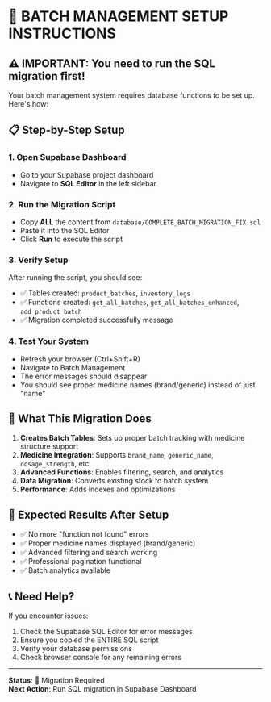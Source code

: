 # 🚀 BATCH MANAGEMENT SETUP INSTRUCTIONS

## ⚠️ IMPORTANT: You need to run the SQL migration first!

Your batch management system requires database functions to be set up. Here's how:

## 📋 Step-by-Step Setup

### 1. Open Supabase Dashboard
- Go to your Supabase project dashboard
- Navigate to **SQL Editor** in the left sidebar

### 2. Run the Migration Script
- Copy **ALL** the content from `database/COMPLETE_BATCH_MIGRATION_FIX.sql`
- Paste it into the SQL Editor
- Click **Run** to execute the script

### 3. Verify Setup
After running the script, you should see:
- ✅ Tables created: `product_batches`, `inventory_logs`
- ✅ Functions created: `get_all_batches`, `get_all_batches_enhanced`, `add_product_batch`
- ✅ Migration completed successfully message

### 4. Test Your System
- Refresh your browser (Ctrl+Shift+R)
- Navigate to Batch Management
- The error messages should disappear
- You should see proper medicine names (brand/generic) instead of just "name"

## 🔧 What This Migration Does

1. **Creates Batch Tables**: Sets up proper batch tracking with medicine structure support
2. **Medicine Integration**: Supports `brand_name`, `generic_name`, `dosage_strength`, etc.
3. **Advanced Functions**: Enables filtering, search, and analytics
4. **Data Migration**: Converts existing stock to batch system
5. **Performance**: Adds indexes and optimizations

## 🎯 Expected Results After Setup

- ✅ No more "function not found" errors
- ✅ Proper medicine names displayed (brand/generic)
- ✅ Advanced filtering and search working
- ✅ Professional pagination functional
- ✅ Batch analytics available

## 📞 Need Help?

If you encounter issues:
1. Check the Supabase SQL Editor for error messages
2. Ensure you copied the ENTIRE SQL script
3. Verify your database permissions
4. Check browser console for any remaining errors

---

**Status**: 🔴 Migration Required  
**Next Action**: Run SQL migration in Supabase Dashboard